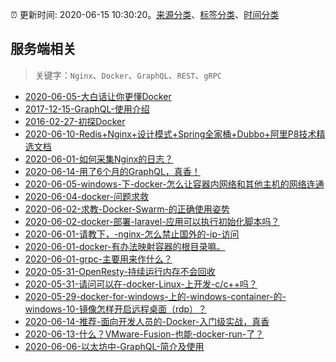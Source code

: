 :alarm_clock: 更新时间: 2020-06-15 10:30:20。[来源分类](../README.md)、[标签分类](../TAGS.md)、[时间分类](../TIMELINE.md)

## 服务端相关


> 关键字：`Nginx`、`Docker`、`GraphQL`、`REST`、`gRPC`



- [2020-06-05-大白话让你更懂Docker](https://www.ershicimi.com/p/1a7544bee3eee177eb1d8e77d928be7a) 
- [2017-12-15-GraphQL-使用介绍](https://aotu.io/notes/2017/12/15/graphql-use/) 
- [2016-02-27-初探Docker](https://aotu.io/notes/2016/02/27/docker/) 
- [2020-06-10-Redis+Nginx+设计模式+Spring全家桶+Dubbo+阿里P8技术精选文档](https://www.ershicimi.com/p/579ee8a1d9d2888c45c4d75fc9d0b385) 
- [2020-06-01-如何采集Nginx的日志？](https://www.ershicimi.com/p/840dc7e5d68d7bad6682c681ad853d9f) 
- [2020-06-14-用了6个月的GraphQL，真香！](https://www.ershicimi.com/p/989044c796f559f65862c70ce36f9299) 
- [2020-06-05-windows-下-docker-怎么让容器内网络和其他主机的网络连通](https://www.v2ex.com/t/679046) 
- [2020-06-04-docker-问题求救](https://www.v2ex.com/t/678639) 
- [2020-06-02-求教-Docker-Swarm-的正确使用姿势](https://www.v2ex.com/t/677926) 
- [2020-06-02-docker-部署-laravel-应用可以执行初始化脚本吗？](https://www.v2ex.com/t/677870) 
- [2020-06-01-请教下，-nginx-怎么禁止国外的-ip-访问](https://www.v2ex.com/t/677492) 
- [2020-06-01-docker-有办法映射容器的根目录嘛。](https://www.v2ex.com/t/677475) 
- [2020-06-01-grpc-主要用来作什么？](https://www.v2ex.com/t/677466) 
- [2020-05-31-OpenResty-持续运行内存不会回收](https://www.v2ex.com/t/677203) 
- [2020-05-31-请问可以在-docker-Linux-上开发-c/c++吗？](https://www.v2ex.com/t/677181) 
- [2020-05-29-docker-for-windows-上的-windows-container-的-windows-10-镜像怎样开启远程桌面（rdp）？](https://www.v2ex.com/t/676753) 
- [2020-06-14-推荐-面向开发人员的-Docker-入门级实战，真香](https://toutiao.io/k/7wk3ylq) 
- [2020-06-13-什么？VMware-Fusion-也能-docker-run-了？](https://toutiao.io/k/v5izaft) 
- [2020-06-06-以太坊中-GraphQL-简介及使用](https://toutiao.io/k/wjzb8sl) 